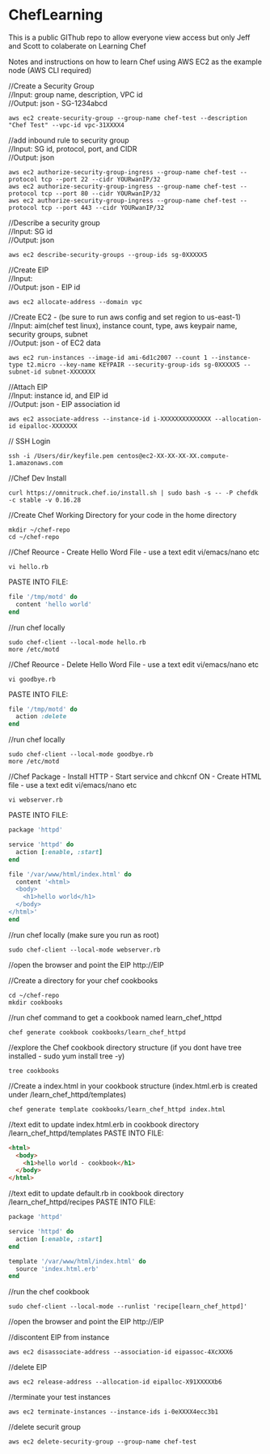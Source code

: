 # ChefLearning
This is a public GIThub repo to allow everyone view access but only Jeff and Scott to colaberate on Learning Chef

Notes and instructions on how to learn Chef using AWS EC2 as the example node 
(AWS CLI required)

//Create a Security Group <br>
//Input: group name, description, VPC id <br>
//Output: json  - SG-1234abcd<br>
```
aws ec2 create-security-group --group-name chef-test --description "Chef Test" --vpc-id vpc-31XXXX4
```            

//add inbound rule to security group <br>
//Input: SG id, protocol, port, and CIDR<br>
//Output: json <br>
```
aws ec2 authorize-security-group-ingress --group-name chef-test --protocol tcp --port 22 --cidr YOURwanIP/32
aws ec2 authorize-security-group-ingress --group-name chef-test --protocol tcp --port 80 --cidr YOURwanIP/32
aws ec2 authorize-security-group-ingress --group-name chef-test --protocol tcp --port 443 --cidr YOURwanIP/32
```

//Describe a security group <br>
//Input: SG id<br>
//Output: json <br>
```
aws ec2 describe-security-groups --group-ids sg-0XXXXX5
```

//Create EIP<br>
//Input: <br>
//Output: json - EIP id<br>
```
aws ec2 allocate-address --domain vpc
```

//Create EC2 - (be sure to run aws config and set region to us-east-1)<br>
//Input: aim(chef test linux), instance count, type, aws keypair name, security groups, subnet<br>
//Output: json - of EC2 data<br>
```
aws ec2 run-instances --image-id ami-6d1c2007 --count 1 --instance-type t2.micro --key-name KEYPAIR --security-group-ids sg-0XXXXX5 --subnet-id subnet-XXXXXXX
```

//Attach EIP<br>
//Input: instance id, and EIP id<br>
//Output: json - EIP association id<br>
```
aws ec2 associate-address --instance-id i-XXXXXXXXXXXXXX --allocation-id eipalloc-XXXXXXX
```

// SSH Login <br>
```
ssh -i /Users/dir/keyfile.pem centos@ec2-XX-XX-XX-XX.compute-1.amazonaws.com
```

//Chef Dev Install<br>
```
curl https://omnitruck.chef.io/install.sh | sudo bash -s -- -P chefdk -c stable -v 0.16.28
```

//Create Chef Working Directory for your code in the home directory<br>
```
mkdir ~/chef-repo
cd ~/chef-repo
```

//Chef Reource - Create Hello Word File - use a text edit vi/emacs/nano etc
```
vi hello.rb
```
PASTE INTO FILE:
```rb
file '/tmp/motd' do
  content 'hello world'
end
```

//run chef locally 
```
sudo chef-client --local-mode hello.rb 
more /etc/motd
```

//Chef Reource - Delete Hello Word File - use a text edit vi/emacs/nano etc
```
vi goodbye.rb
```
PASTE INTO FILE:
```rb
file '/tmp/motd' do
  action :delete
end
```

//run chef locally
```
sudo chef-client --local-mode goodbye.rb 
more /etc/motd
```


//Chef Package - Install HTTP - Start service and chkcnf ON - Create HTML file - use a text edit vi/emacs/nano etc
```
vi webserver.rb
```
PASTE INTO FILE:
```rb
package 'httpd'

service 'httpd' do
  action [:enable, :start]
end

file '/var/www/html/index.html' do
  content '<html>
  <body>
    <h1>hello world</h1>
  </body>
</html>'
end
```

//run chef locally (make sure you run as root)
```
sudo chef-client --local-mode webserver.rb 
```

//open the browser and point the EIP 
http://EIP

//Create a directory for your chef cookbooks 
```
cd ~/chef-repo
mkdir cookbooks
```

//run chef command to get a cookbook named learn_chef_httpd
```
chef generate cookbook cookbooks/learn_chef_httpd
```

//explore the Chef cookbook directory structure (if you dont have tree installed - sudo yum install tree -y)
```
tree cookbooks
```

//Create a index.html in your cookbook structure (index.html.erb is created under /learn_chef_httpd/templates)
```
chef generate template cookbooks/learn_chef_httpd index.html
```

//text edit to update index.html.erb in cookbook directory /learn_chef_httpd/templates
PASTE INTO FILE:
```html
<html>
  <body>
    <h1>hello world - cookbook</h1>
  </body>
</html>
```



//text edit to update default.rb in cookbook directory /learn_chef_httpd/recipes
PASTE INTO FILE:
```rb
package 'httpd'

service 'httpd' do
  action [:enable, :start]
end

template '/var/www/html/index.html' do
  source 'index.html.erb'
end
```

//run the chef cookbook
```
sudo chef-client --local-mode --runlist 'recipe[learn_chef_httpd]'
```

//open the browser and point the EIP 
http://EIP


//discontent EIP from instance
```
aws ec2 disassociate-address --association-id eipassoc-4XcXXX6
```

//delete EIP
```
aws ec2 release-address --allocation-id eipalloc-X91XXXXXb6
```

//terminate your test instances
```
aws ec2 terminate-instances --instance-ids i-0eXXXX4ecc3b1 
```

//delete securit group
```
aws ec2 delete-security-group --group-name chef-test
```
